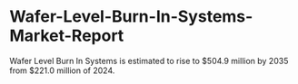 # Wafer-Level-Burn-In-Systems-Market-Report
Wafer Level Burn In Systems is estimated to rise to $504.9 million by 2035 from $221.0 million of 2024. 
